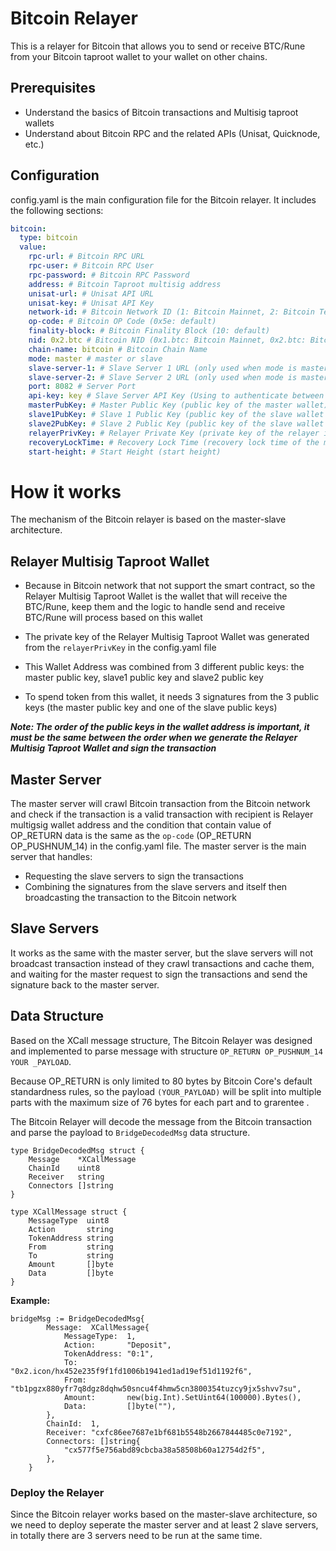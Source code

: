 # Bitcoin Relayer

This is a relayer for Bitcoin that allows you to send or receive BTC/Rune from your Bitcoin taproot wallet to your wallet on other chains.

## Prerequisites

- Understand the basics of Bitcoin transactions and Multisig taproot wallets
- Understand about Bitcoin RPC and the related APIs (Unisat, Quicknode, etc.)

## Configuration

config.yaml is the main configuration file for the Bitcoin relayer. It includes the following sections:

```yaml
bitcoin:
  type: bitcoin
  value:
    rpc-url: # Bitcoin RPC URL
    rpc-user: # Bitcoin RPC User
    rpc-password: # Bitcoin RPC Password
    address: # Bitcoin Taproot multisig address
    unisat-url: # Unisat API URL
    unisat-key: # Unisat API Key
    network-id: # Bitcoin Network ID (1: Bitcoin Mainnet, 2: Bitcoin Testnet)
    op-code: # Bitcoin OP Code (0x5e: default)
    finality-block: # Bitcoin Finality Block (10: default)
    nid: 0x2.btc # Bitcoin NID (0x1.btc: Bitcoin Mainnet, 0x2.btc: Bitcoin Testnet)
    chain-name: bitcoin # Bitcoin Chain Name
    mode: master # master or slave
    slave-server-1: # Slave Server 1 URL (only used when mode is master)
    slave-server-2: # Slave Server 2 URL (only used when mode is master)
    port: 8082 # Server Port
    api-key: key # Slave Server API Key (Using to authenticate between the master and slave servers)
    masterPubKey: # Master Public Key (public key of the master wallet)
    slave1PubKey: # Slave 1 Public Key (public key of the slave wallet 1)
    slave2PubKey: # Slave 2 Public Key (public key of the slave wallet 2)
    relayerPrivKey: # Relayer Private Key (private key of the relayer it depends the deployed server that which start for master/slave1/slave2 server)
    recoveryLockTime: # Recovery Lock Time (recovery lock time of the master wallet)
    start-height: # Start Height (start height)
```

# How it works

The mechanism of the Bitcoin relayer is based on the master-slave architecture.

## Relayer Multisig Taproot Wallet

- Because in Bitcoin network that not support the smart contract, so the Relayer Multisig Taproot Wallet is the wallet that will receive the BTC/Rune, keep them and the logic to handle send and receive BTC/Rune will process based on this wallet

- The private key of the Relayer Multisig Taproot Wallet was generated from the `relayerPrivKey` in the config.yaml file

- This Wallet Address was combined from 3 different public keys: the master public key, slave1 public key and slave2 public key

- To spend token from this wallet, it needs 3 signatures from the 3 public keys (the master public key and one of the slave public keys)

**_Note: The order of the public keys in the wallet address is important, it must be the same between the order when we generate the Relayer Multisig Taproot Wallet and sign the transaction_**

## Master Server

The master server will crawl Bitcoin transaction from the Bitcoin network and check if the transaction is a valid transaction with recipient is Relayer multigsig wallet address and the condition that contain value of OP_RETURN data is the same as the `op-code` (OP_RETURN OP_PUSHNUM_14) in the config.yaml file.
The master server is the main server that handles:

- Requesting the slave servers to sign the transactions
- Combining the signatures from the slave servers and itself then broadcasting the transaction to the Bitcoin network

## Slave Servers

It works as the same with the master server, but the slave servers will not broadcast transaction instead of they crawl transactions and cache them, and waiting for the master request to sign the transactions and send the signature back to the master server.

## Data Structure

Based on the XCall message structure, The Bitcoin Relayer was designed and implemented to parse message with structure `OP_RETURN OP_PUSHNUM_14 YOUR _PAYLOAD`.

Because OP_RETURN is only limited to 80 bytes by Bitcoin Core's default standardness rules, so the payload `(YOUR_PAYLOAD)` will be split into multiple parts with the maximum size of 76 bytes for each part and to grarentee .

The Bitcoin Relayer will decode the message from the Bitcoin transaction and parse the payload to `BridgeDecodedMsg` data structure.

```golang
type BridgeDecodedMsg struct {
	Message    *XCallMessage
	ChainId    uint8
	Receiver   string
	Connectors []string
}

type XCallMessage struct {
	MessageType  uint8
	Action       string
	TokenAddress string
	From         string
	To           string
	Amount       []byte
	Data         []byte
}
```

**Example:**

```golang
bridgeMsg := BridgeDecodedMsg{
		Message:  XCallMessage{
			MessageType:  1,
			Action:       "Deposit",
			TokenAddress: "0:1",
			To:           "0x2.icon/hx452e235f9f1fd1006b1941ed1ad19ef51d1192f6",
			From:         "tb1pgzx880yfr7q8dgz8dqhw50sncu4f4hmw5cn3800354tuzcy9jx5shvv7su",
			Amount:       new(big.Int).SetUint64(100000).Bytes(),
			Data:         []byte(""),
		},
		ChainId:  1,
		Receiver: "cxfc86ee7687e1bf681b5548b2667844485c0e7192",
		Connectors: []string{
			"cx577f5e756abd89cbcba38a58508b60a12754d2f5",
		},
	}
```

### Deploy the Relayer

Since the Bitcoin relayer works based on the master-slave architecture, so we need to deploy seperate the master server and at least 2 slave servers, in totally there are 3 servers need to be run at the same time.
